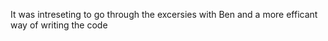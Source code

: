It was intreseting to go through the excersies with Ben and a more efficant way of writing the code 